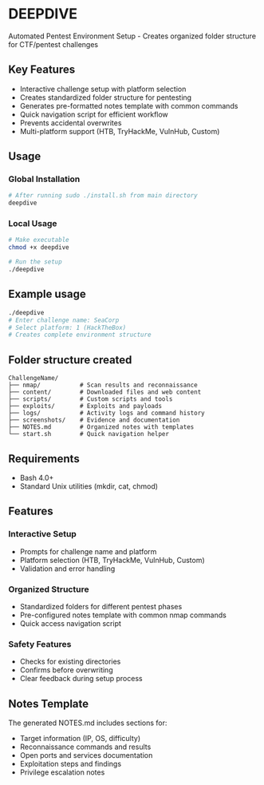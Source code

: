 # DEEPDIVE

Automated Pentest Environment Setup - Creates organized folder structure for CTF/pentest challenges

## Key Features

- Interactive challenge setup with platform selection
- Creates standardized folder structure for pentesting
- Generates pre-formatted notes template with common commands
- Quick navigation script for efficient workflow
- Prevents accidental overwrites
- Multi-platform support (HTB, TryHackMe, VulnHub, Custom)

## Usage

### Global Installation
```bash
# After running sudo ./install.sh from main directory
deepdive
```

### Local Usage
```bash
# Make executable
chmod +x deepdive

# Run the setup
./deepdive
```

## Example usage

```bash
./deepdive
# Enter challenge name: SeaCorp
# Select platform: 1 (HackTheBox)
# Creates complete environment structure
```

## Folder structure created

```
ChallengeName/
├── nmap/           # Scan results and reconnaissance
├── content/        # Downloaded files and web content
├── scripts/        # Custom scripts and tools
├── exploits/       # Exploits and payloads
├── logs/           # Activity logs and command history
├── screenshots/    # Evidence and documentation
├── NOTES.md        # Organized notes with templates
└── start.sh        # Quick navigation helper
```

## Requirements

- Bash 4.0+
- Standard Unix utilities (mkdir, cat, chmod)

## Features

### Interactive Setup
- Prompts for challenge name and platform
- Platform selection (HTB, TryHackMe, VulnHub, Custom)
- Validation and error handling

### Organized Structure
- Standardized folders for different pentest phases
- Pre-configured notes template with common nmap commands
- Quick access navigation script

### Safety Features
- Checks for existing directories
- Confirms before overwriting
- Clear feedback during setup process

## Notes Template

The generated NOTES.md includes sections for:
- Target information (IP, OS, difficulty)
- Reconnaissance commands and results
- Open ports and services documentation
- Exploitation steps and findings
- Privilege escalation notes